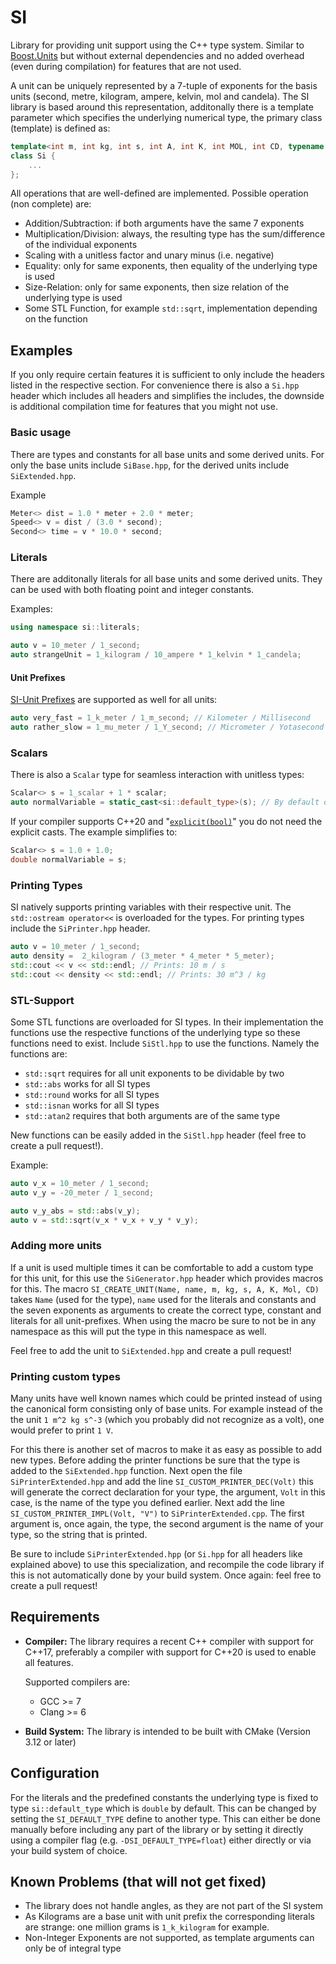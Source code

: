 # SI
Library for providing unit support using the C++ type system. Similar to [Boost.Units](https://www.boost.org/doc/libs/1_65_0/doc/html/boost_units.html) but
without external dependencies and no added overhead (even during compilation) for features that are not used.

A unit can be uniquely represented by a 7-tuple of exponents for the basis units 
(second, metre, kilogram, ampere, kelvin, mol and candela). The SI library is based around this representation, additonally there is a template parameter
which specifies the underlying numerical type, the primary class (template) is defined as:
```c++
template<int m, int kg, int s, int A, int K, int MOL, int CD, typename T>
class Si {
    ...
};
```
All operations that are well-defined are implemented. Possible operation (non complete) are:
 * Addition/Subtraction: if both arguments have the same 7 exponents
 * Multiplication/Division: always, the resulting type has the sum/difference of the individual exponents
 * Scaling with a unitless factor and unary minus (i.e. negative)
 * Equality: only for same exponents, then equality of the underlying type is used
 * Size-Relation: only for same exponents, then size relation of the underlying type is used
 * Some STL Function, for example `std::sqrt`, implementation depending on the function

## Examples
If you only require certain features it is sufficient to only include the headers listed in the respective section.
For convenience there is also a `Si.hpp` header which includes all headers and simplifies the includes, the
downside is additional compilation time for features that you might not use.

### Basic usage
There are types and constants for all base units and some derived units. For only the base units include
`SiBase.hpp`, for the derived units include `SiExtended.hpp`.

Example
```c++
Meter<> dist = 1.0 * meter + 2.0 * meter;
Speed<> v = dist / (3.0 * second);
Second<> time = v * 10.0 * second;
```
### Literals
There are additonally literals for all base units and some derived units.
They can be used with both floating point and integer constants.

Examples:
```c++
using namespace si::literals;

auto v = 10_meter / 1_second;
auto strangeUnit = 1_kilogram / 10_ampere * 1_kelvin * 1_candela;
```

#### Unit Prefixes
[SI-Unit Prefixes](https://en.wikipedia.org/wiki/Metric_prefix) 
are supported as well for all units:
```c++
auto very_fast = 1_k_meter / 1_m_second; // Kilometer / Millisecond
auto rather_slow = 1_mu_meter / 1_Y_second; // Micrometer / Yotasecond
```

### Scalars
There is also a `Scalar` type for seamless interaction with unitless types:
```c++
Scalar<> s = 1_scalar + 1 * scalar;
auto normalVariable = static_cast<si::default_type>(s); // By default of type double
```

If your compiler supports C++20 and 
"[`explicit(bool)`](http://www.open-std.org/jtc1/sc22/wg21/docs/papers/2018/p0892r2.html)" you do not need the explicit
casts. The example simplifies to:
```c++
Scalar<> s = 1.0 + 1.0;
double normalVariable = s;
```

### Printing Types
SI natively supports printing variables with their respective unit. The `std::ostream operator<<` is
overloaded for the types. For printing types include the `SiPrinter.hpp` header.

```c++
auto v = 10_meter / 1_second;
auto density =  2_kilogram / (3_meter * 4_meter * 5_meter);
std::cout << v << std::endl; // Prints: 10 m / s
std::cout << density << std::endl; // Prints: 30 m^3 / kg
```

### STL-Support
Some STL functions are overloaded for SI types. In their implementation the
functions use the respective functions of the underlying type so these functions
need to exist. Include `SiStl.hpp` to use the functions. Namely the functions
are:
 * `std::sqrt` requires for all unit exponents to be dividable by two
 * `std::abs` works for all SI types
 * `std::round` works for all SI types
 * `std::isnan` works for all SI types
 * `std::atan2` requires that both arguments are of the same type
 
New functions can be easily added in the `SiStl.hpp` header (feel free to create a pull request!).

Example:
```c++
auto v_x = 10_meter / 1_second;
auto v_y = -20_meter / 1_second;

auto v_y_abs = std::abs(v_y);
auto v = std::sqrt(v_x * v_x + v_y * v_y); 
```

### Adding more units
If a unit is used multiple times it can be comfortable to add a custom type for this unit, for this use the 
`SiGenerator.hpp` header which provides macros for this. The macro `SI_CREATE_UNIT(Name, name, m, kg, s, A, K, Mol, CD)`
takes `Name` (used for the type), `name` used for the literals and constants and the seven exponents as arguments to 
create the correct type, constant and literals for all unit-prefixes. When using the macro be sure to not be in any 
namespace as this will put the type in this namespace as well.

Feel free to add the unit to `SiExtended.hpp` and create a pull request!

### Printing custom types
Many units have well known names which could be printed instead of using the canonical form consisting only of
base units. For example instead of the the unit `1 m^2 kg s^-3` (which you probably did not recognize as  a volt), 
one would prefer to print `1 V`.

For this there is another set of macros to make it as easy as possible to add new types. Before adding the printer functions
be sure that the type is added to the `SiExtended.hpp` function. Next open the file `SiPrinterExtended.hpp` and add
the line `SI_CUSTOM_PRINTER_DEC(Volt)` this will generate the correct declaration for your type, the argument,
`Volt` in this case, is the name of the type you defined earlier. Next add the line `SI_CUSTOM_PRINTER_IMPL(Volt, "V")`
to `SiPrinterExtended.cpp`. The first argument is, once again, the type, the second argument is the name of your
type, so the string that is printed.

Be sure to include `SiPrinterExtended.hpp` (or `Si.hpp` for all headers like explained above) to use this specialization, 
and recompile the code library if this is not automatically done by your build system. 
Once again: feel free to create a pull request!

## Requirements
 * **Compiler:** The library requires a recent C++ compiler with support for C++17, preferably a compiler with support 
    for C++20 is used to enable all features.
    
    Supported compilers are:
    * GCC >= 7
    * Clang >= 6
 * **Build System:** The library is intended to be built with CMake (Version 3.12 or later)


## Configuration
For the literals and the predefined constants the underlying type is fixed to type `si::default_type` which is `double` by default.
This can be changed by setting the `SI_DEFAULT_TYPE` define to another type. This can either be done manually before including any part of the library
or by setting it directly using a compiler flag (e.g. `-DSI_DEFAULT_TYPE=float`) either directly or via
your build system of choice.

## Known Problems (that will not get fixed)
 * The library does not handle angles, as they are not part of the SI system
 * As Kilograms are a base unit with unit prefix the corresponding literals are strange: one million grams is `1_k_kilogram` for example.
 * Non-Integer Exponents are not supported, as template arguments can only be of integral type
